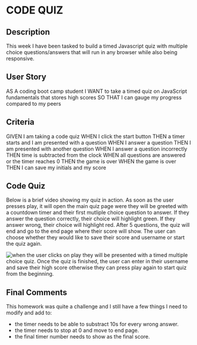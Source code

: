 # CODE QUIZ

## Description
This week I have been tasked to build a timed Javascript quiz with multiple choice questions/answers that will run in any browser while also being responsive. 

## User Story
AS A coding boot camp student
I WANT to take a timed quiz on JavaScript fundamentals that stores high scores
SO THAT I can gauge my progress compared to my peers

## Criteria
GIVEN I am taking a code quiz
WHEN I click the start button
THEN a timer starts and I am presented with a question
WHEN I answer a question
THEN I am presented with another question
WHEN I answer a question incorrectly
THEN time is subtracted from the clock
WHEN all questions are answered or the timer reaches 0
THEN the game is over
WHEN the game is over
THEN I can save my initials and my score

## Code Quiz
Below is a brief video showing my quiz in action. 
As soon as the user presses play, it will open the main quiz page were they will be greeted with a countdown timer and their first mutliple choice question to answer. If they answer the question correctly, their choice will highlight green. If they answer wrong, their choice will highlight red. After 5 questions, the quiz will end and go to the end page where their score will show. The user can choose whether they would like to save their score and username or start the quiz again. 

![when the user clicks on play they will be presented with a timed multiple choice quiz. Once the quiz is finished, the user can enter in their username and save their high score otherwise they can press play again to start quiz from the beginning.]()


## Final Comments
This homework was quite a challenge and I still have a few things I need to modify and add to:

* the timer needs to be able to substract 10s for every wrong answer.
* the timer needs to stop at 0 and move to end page.
* the final timer number needs to show as the final score.
